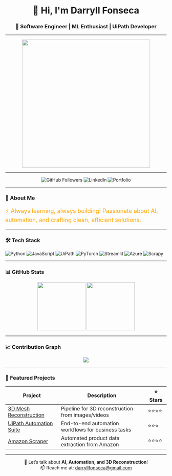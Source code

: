<!-- Profile Header -->
<h1 align="center">👋 Hi, I'm Darryll Fonseca</h1>
<h3 align="center">🚀 Software Engineer | ML Enthusiast | UiPath Developer</h3>

---

<!-- Banner GIF -->
<p align="center">
  <img src="https://media.giphy.com/media/qgQUggAC3Pfv687qPC/giphy.gif" width="400"/>
</p>

---

<!-- Badges -->
<p align="center">
  <img src="https://img.shields.io/github/followers/darryllfonseca?style=social" alt="GitHub Followers"/>
  <img src="https://img.shields.io/badge/LinkedIn-Connect-blue?logo=linkedin" alt="LinkedIn"/>
  <img src="https://img.shields.io/badge/Portfolio-Visit-orange" alt="Portfolio"/>
</p>

---

<!-- About Me -->
### 🌟 About Me
<p style="color:orange; font-size:18px;">
⚡ Always learning, always building! Passionate about AI, automation, and crafting clean, efficient solutions.
</p>

---

<!-- Tech Stack -->
### 🛠 Tech Stack
![Python](https://img.shields.io/badge/-Python-333?logo=python)
![JavaScript](https://img.shields.io/badge/-JavaScript-333?logo=javascript)
![UiPath](https://img.shields.io/badge/-UiPath-blue?logo=uipath)
![PyTorch](https://img.shields.io/badge/-PyTorch-333?logo=pytorch)
![Streamlit](https://img.shields.io/badge/-Streamlit-FF4B4B?logo=streamlit)
![Azure](https://img.shields.io/badge/-Azure-0078D4?logo=microsoftazure)
![Scrapy](https://img.shields.io/badge/-Scrapy-60A839?logo=scrapy)

---

<!-- GitHub Stats -->
### 📊 GitHub Stats
<p align="center">
  <img src="https://github-readme-stats.vercel.app/api?username=darryllfonseca&show_icons=true&theme=tokyonight" height="150"/>
  <img src="https://github-readme-stats.vercel.app/api/top-langs/?username=darryllfonseca&layout=compact&theme=tokyonight" height="150"/>
</p>

---

<!-- Activity Graph -->
### 📈 Contribution Graph
<p align="center">
  <img src="https://github-readme-activity-graph.vercel.app/graph?username=darryllfonseca&theme=github" />
</p>

---

<!-- Projects Table -->
### 📂 Featured Projects

| Project | Description | ⭐ Stars |
|---------|-------------|---------|
| [3D Mesh Reconstruction](https://github.com/yourrepo) | Pipeline for 3D reconstruction from images/videos | ⭐⭐⭐⭐ |
| [UiPath Automation Suite](https://github.com/yourrepo) | End-to-end automation workflows for business tasks | ⭐⭐⭐ |
| [Amazon Scraper](https://github.com/yourrepo) | Automated product data extraction from Amazon | ⭐⭐⭐⭐ |

---

<!-- Fun Footer -->
<p align="center">
  💬 Let’s talk about <b>AI, Automation, and 3D Reconstruction</b>!  
  <br>
  📫 Reach me at: <a href="mailto:your.email@example.com">darryllfonseca@gmail.com</a>
</p>
